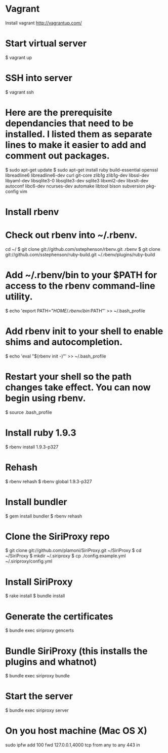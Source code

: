 # Vagrant
Install vagrant http://vagrantup.com/

# Start virtual server
$ vagrant up

# SSH into server
$ vagrant ssh

# Here are the prerequisite dependancies that need to be installed. I listed them as separate lines to make it easier to add and comment out packages.  
$ sudo apt-get update
$ sudo apt-get install ruby build-essential openssl libreadline6 libreadline6-dev curl git-core zlib1g zlib1g-dev libssl-dev libyaml-dev libsqlite3-0 libsqlite3-dev sqlite3 libxml2-dev libxslt-dev autoconf libc6-dev ncurses-dev automake libtool bison subversion pkg-config vim

# Install rbenv

# Check out rbenv into ~/.rbenv.
cd ~/
$ git clone git://github.com/sstephenson/rbenv.git .rbenv
$ git clone git://github.com/sstephenson/ruby-build.git ~/.rbenv/plugins/ruby-build

# Add ~/.rbenv/bin to your $PATH for access to the rbenv command-line utility.
$ echo 'export PATH="$HOME/.rbenv/bin:$PATH"' >> ~/.bash_profile

# Add rbenv init to your shell to enable shims and autocompletion.
$ echo 'eval "$(rbenv init -)"' >> ~/.bash_profile

# Restart your shell so the path changes take effect. You can now begin using rbenv.
$ source .bash_profile

# Install ruby 1.9.3
$ rbenv install 1.9.3-p327

# Rehash
$ rbenv rehash
$ rbenv global 1.9.3-p327

# Install bundler
$ gem install bundler
$ rbenv rehash

# Clone the SiriProxy repo
$ git clone git://github.com/plamoni/SiriProxy.git ~/SiriProxy
$ cd ~/SiriProxy
$ mkdir ~/.siriproxy
$ cp ./config.example.yml ~/.siriproxy/config.yml

# Install SiriProxy
$ rake install
$ bundle install

# Generate the certificates
$ bundle exec siriproxy gencerts

# Bundle SiriProxy (this installs the plugins and whatnot)
$ bundle exec siriproxy bundle

# Start the server
$ bundle exec siriproxy server

# On you host machine (Mac OS X)
sudo ipfw add 100 fwd 127.0.0.1,4000 tcp from any to any 443 in